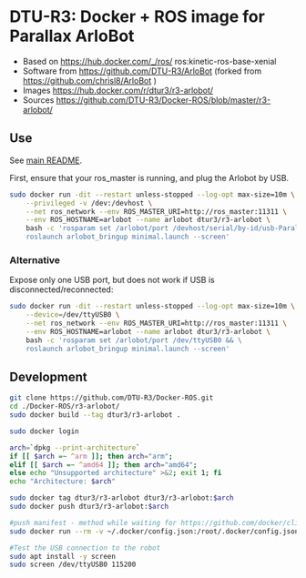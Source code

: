 # DTU-R3: Docker + ROS image for Parallax ArloBot
* Based on https://hub.docker.com/_/ros/ ros:kinetic-ros-base-xenial
* Software from https://github.com/DTU-R3/ArloBot (forked from https://github.com/chrisl8/ArloBot )
* Images https://hub.docker.com/r/dtur3/r3-arlobot/
* Sources https://github.com/DTU-R3/Docker-ROS/blob/master/r3-arlobot/

## Use
See [main README](../README.md).

First, ensure that your ros_master is running, and plug the Arlobot by USB.

```sh
sudo docker run -dit --restart unless-stopped --log-opt max-size=10m \
	--privileged -v /dev:/devhost \
	--net ros_network --env ROS_MASTER_URI=http://ros_master:11311 \
	--env ROS_HOSTNAME=arlobot --name arlobot dtur3/r3-arlobot \
	bash -c 'rosparam set /arlobot/port /devhost/serial/by-id/usb-Parallax_Propeller_Activity_Board_WX_WX1OI6AQ-if00-port0 && \
	roslaunch arlobot_bringup minimal.launch --screen'
```

### Alternative
Expose only one USB port, but does not work if USB is disconnected/reconnected:

```sh
sudo docker run -dit --restart unless-stopped --log-opt max-size=10m \
	--device=/dev/ttyUSB0 \
	--net ros_network --env ROS_MASTER_URI=http://ros_master:11311 \
	--env ROS_HOSTNAME=arlobot --name arlobot dtur3/r3-arlobot \
	bash -c 'rosparam set /arlobot/port /dev/ttyUSB0 && \
	roslaunch arlobot_bringup minimal.launch --screen'
```

## Development

```bash
git clone https://github.com/DTU-R3/Docker-ROS.git
cd ./Docker-ROS/r3-arlobot/
sudo docker build --tag dtur3/r3-arlobot .

sudo docker login

arch=`dpkg --print-architecture`
if [[ $arch =~ ^arm ]]; then arch="arm";
elif [[ $arch =~ ^amd64 ]]; then arch="amd64";
else echo "Unsupported architecture" >&2; exit 1; fi
echo "Architecture: $arch"

sudo docker tag dtur3/r3-arlobot dtur3/r3-arlobot:$arch
sudo docker push dtur3/r3-arlobot:$arch

#push manifest - method while waiting for https://github.com/docker/cli/pull/138
sudo docker run --rm -v ~/.docker/config.json:/root/.docker/config.json -v $(pwd):/host weshigbee/manifest-tool push from-spec /host/manifest.yaml

#Test the USB connection to the robot
sudo apt install -y screen
sudo screen /dev/ttyUSB0 115200
```

